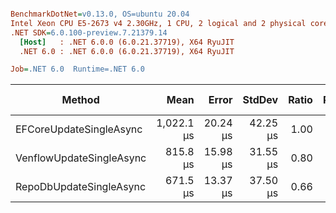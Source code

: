 ``` ini

BenchmarkDotNet=v0.13.0, OS=ubuntu 20.04
Intel Xeon CPU E5-2673 v4 2.30GHz, 1 CPU, 2 logical and 2 physical cores
.NET SDK=6.0.100-preview.7.21379.14
  [Host]   : .NET 6.0.0 (6.0.21.37719), X64 RyuJIT
  .NET 6.0 : .NET 6.0.0 (6.0.21.37719), X64 RyuJIT

Job=.NET 6.0  Runtime=.NET 6.0  

```
|                   Method |       Mean |    Error |   StdDev | Ratio | RatioSD | Gen 0 | Gen 1 | Gen 2 | Allocated |
|------------------------- |-----------:|---------:|---------:|------:|--------:|------:|------:|------:|----------:|
|  EFCoreUpdateSingleAsync | 1,022.1 μs | 20.24 μs | 42.25 μs |  1.00 |    0.00 |     - |     - |     - |     13 KB |
| VenflowUpdateSingleAsync |   815.8 μs | 15.98 μs | 31.55 μs |  0.80 |    0.04 |     - |     - |     - |      4 KB |
|  RepoDbUpdateSingleAsync |   671.5 μs | 13.37 μs | 37.50 μs |  0.66 |    0.05 |     - |     - |     - |      7 KB |
